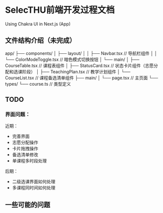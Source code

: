 # SelecTHU前端开发过程文档

Using Chakra UI in Next.js (App)

## 文件结构介绍（未完成）

app/
├── components/
│   ├── layout/
│   │   ├── Navbar.tsx        // 导航栏组件
│   │   └── ColorModeToggle.tsx  // 暗色模式切换按钮
│   └── main/
│       ├── CourseTable.tsx   // 课程表组件
│       ├── StatusCard.tsx    // 状态卡片组件（志愿分配和选课阶段）
│       ├── TeachingPlan.tsx  // 教学计划组件
│       └── CourseList.tsx    // 课程备选清单组件
├── main/
│   └── page.tsx             // 主页面
└── types/
    └── course.ts            // 类型定义

## TODO

### 界面问题：

近期：

- 完善界面
- 志愿分配操作
- 卡片拖拽操作
- 备选清单修改
- 单课程多时段处理

后期：

- 二级选课界面如何处理
- 多课程同时间如何处理

## 一些可能的问题
